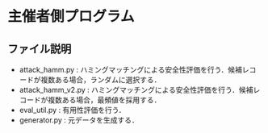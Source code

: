 # 主催者側プログラム
## ファイル説明
- attack_hamm.py : ハミングマッチングによる安全性評価を行う．候補レコードが複数ある場合，ランダムに選択する．
- attack_hamm_v2.py : ハミングマッチングによる安全性評価を行う．候補レコードが複数ある場合，最頻値を採用する．
- eval_util.py : 有用性評価を行う．
- generator.py : 元データを生成する．